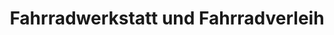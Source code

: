 ---
title: "Fahrradwerkstatt und Fahrradverleih"
url: /hannover/fahrradwerkstatt-und-fahrradverleih/
shop: Fahrrad
---